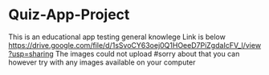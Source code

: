 # Quiz-App-Project
This is an educational app testing general knowlege Link is below https://drive.google.com/file/d/1sSvoCY63oej0Q1HOeeD7PiZgdaIcFV_l/view?usp=sharing
The images could not upload #sorry about that you can however try with any images available on your computer
